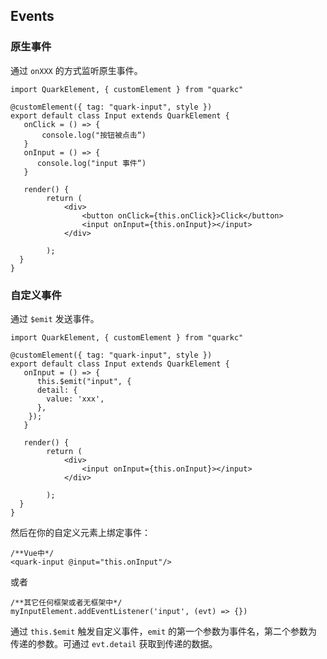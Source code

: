 ## Events
### 原生事件
通过 `onXXX` 的方式监听原生事件。
```tsx
import QuarkElement, { customElement } from "quarkc"

@customElement({ tag: "quark-input", style })
export default class Input extends QuarkElement {
   onClick = () => {
       console.log("按钮被点击“)
   }
   onInput = () => {
      console.log("input 事件“)
   }

   render() {
        return (
            <div>
                <button onClick={this.onClick}>Click</button>
                <input onInput={this.onInput}></input>
            </div>
            
        );
  } 
}
```

### 自定义事件
通过 `$emit` 发送事件。
```tsx
import QuarkElement, { customElement } from "quarkc"

@customElement({ tag: "quark-input", style })
export default class Input extends QuarkElement {
   onInput = () => {
      this.$emit("input", {
      detail: {
        value: 'xxx',
      },
    });
   }

   render() {
        return (
            <div>
                <input onInput={this.onInput}></input>
            </div>
            
        );
  } 
}
```

然后在你的自定义元素上绑定事件：
```tsx
/**Vue中*/
<quark-input @input="this.onInput"/>
```
或者
```tsx
/**其它任何框架或者无框架中*/
myInputElement.addEventListener('input', (evt) => {})
```
 通过 `this.$emit` 触发自定义事件，`emit` 的第一个参数为事件名，第二个参数为传递的参数。可通过 `evt.detail` 获取到传递的数据。